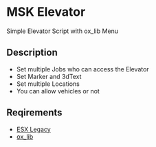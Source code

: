 # MSK Elevator
Simple Elevator Script with ox_lib Menu

## Description
* Set multiple Jobs who can access the Elevator
* Set Marker and 3dText
* Set multiple Locations
* You can allow vehicles or not

## Reqirements
* [ESX Legacy](https://github.com/esx-framework/esx_core)
* [ox_lib](https://github.com/overextended/ox_lib)